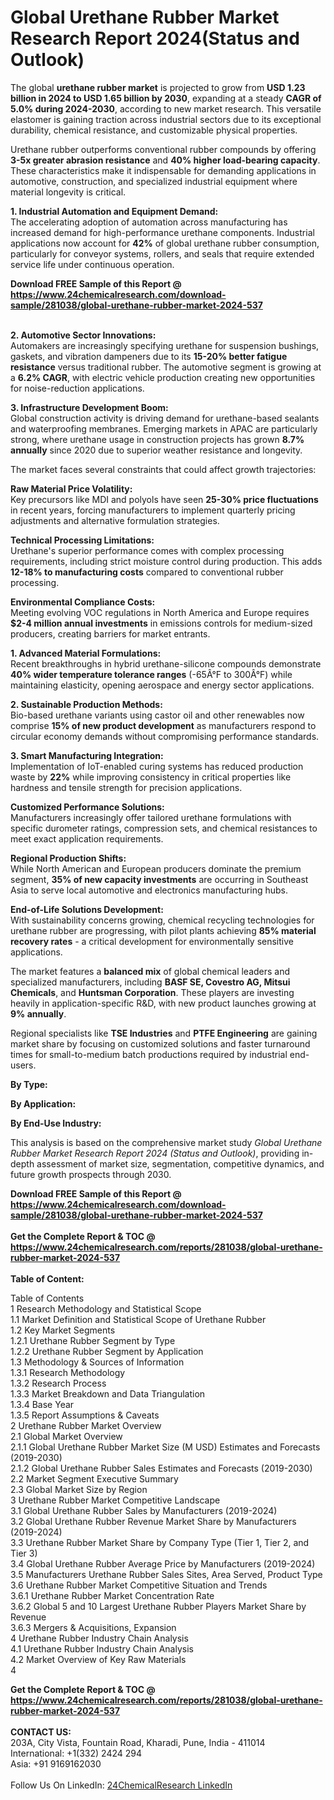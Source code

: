 <h1>Global Urethane Rubber Market Research Report 2024(Status and Outlook)</h1><p>The global <strong>urethane rubber market</strong> is projected to grow from <strong>USD 1.23 billion in 2024 to USD 1.65 billion by 2030</strong>, expanding at a steady <strong>CAGR of 5.0% during 2024-2030</strong>, according to new market research. This versatile elastomer is gaining traction across industrial sectors due to its exceptional durability, chemical resistance, and customizable physical properties.</p><p>Urethane rubber outperforms conventional rubber compounds by offering <strong>3-5x greater abrasion resistance</strong> and <strong>40% higher load-bearing capacity</strong>. These characteristics make it indispensable for demanding applications in automotive, construction, and specialized industrial equipment where material longevity is critical.</p><p><strong>1. Industrial Automation and Equipment Demand:</strong><br>
The accelerating adoption of automation across manufacturing has increased demand for high-performance urethane components. Industrial applications now account for <strong>42%</strong> of global urethane rubber consumption, particularly for conveyor systems, rollers, and seals that require extended service life under continuous operation.</p><div><b>Download FREE Sample of this Report @ 
            <a href="https://www.24chemicalresearch.com/download-sample/281038/global-urethane-rubber-market-2024-537">
            https://www.24chemicalresearch.com/download-sample/281038/global-urethane-rubber-market-2024-537</a></b></div><br><p><strong>2. Automotive Sector Innovations:</strong><br>
Automakers are increasingly specifying urethane for suspension bushings, gaskets, and vibration dampeners due to its <strong>15-20% better fatigue resistance</strong> versus traditional rubber. The automotive segment is growing at a <strong>6.2% CAGR</strong>, with electric vehicle production creating new opportunities for noise-reduction applications.</p><p><strong>3. Infrastructure Development Boom:</strong><br>
Global construction activity is driving demand for urethane-based sealants and waterproofing membranes. Emerging markets in APAC are particularly strong, where urethane usage in construction projects has grown <strong>8.7% annually</strong> since 2020 due to superior weather resistance and longevity.</p><p>The market faces several constraints that could affect growth trajectories:</p><p><strong>Raw Material Price Volatility:</strong><br>
	Key precursors like MDI and polyols have seen <strong>25-30% price fluctuations</strong> in recent years, forcing manufacturers to implement quarterly pricing adjustments and alternative formulation strategies.</p><p><strong>Technical Processing Limitations:</strong><br>
	Urethane's superior performance comes with complex processing requirements, including strict moisture control during production. This adds <strong>12-18% to manufacturing costs</strong> compared to conventional rubber processing.</p><p><strong>Environmental Compliance Costs:</strong><br>
	Meeting evolving VOC regulations in North America and Europe requires <strong>$2-4 million annual investments</strong> in emissions controls for medium-sized producers, creating barriers for market entrants.</p><p><strong>1. Advanced Material Formulations:</strong><br>
Recent breakthroughs in hybrid urethane-silicone compounds demonstrate <strong>40% wider temperature tolerance ranges</strong> (-65Â°F to 300Â°F) while maintaining elasticity, opening aerospace and energy sector applications.</p><p><strong>2. Sustainable Production Methods:</strong><br>
Bio-based urethane variants using castor oil and other renewables now comprise <strong>15% of new product development</strong> as manufacturers respond to circular economy demands without compromising performance standards.</p><p><strong>3. Smart Manufacturing Integration:</strong><br>
Implementation of IoT-enabled curing systems has reduced production waste by <strong>22%</strong> while improving consistency in critical properties like hardness and tensile strength for precision applications.</p><p><strong>Customized Performance Solutions:</strong><br>
	Manufacturers increasingly offer tailored urethane formulations with specific durometer ratings, compression sets, and chemical resistances to meet exact application requirements.</p><p><strong>Regional Production Shifts:</strong><br>
	While North American and European producers dominate the premium segment, <strong>35% of new capacity investments</strong> are occurring in Southeast Asia to serve local automotive and electronics manufacturing hubs.</p><p><strong>End-of-Life Solutions Development:</strong><br>
	With sustainability concerns growing, chemical recycling technologies for urethane rubber are progressing, with pilot plants achieving <strong>85% material recovery rates</strong> - a critical development for environmentally sensitive applications.</p><p>The market features a <strong>balanced mix</strong> of global chemical leaders and specialized manufacturers, including <strong>BASF SE, Covestro AG, Mitsui Chemicals</strong>, and <strong>Huntsman Corporation</strong>. These players are investing heavily in application-specific R&amp;D, with new product launches growing at <strong>9% annually</strong>.</p><p>Regional specialists like <strong>TSE Industries</strong> and <strong>PTFE Engineering</strong> are gaining market share by focusing on customized solutions and faster turnaround times for small-to-medium batch productions required by industrial end-users.</p><p><strong>By Type:</strong></p><p><strong>By Application:</strong></p><p><strong>By End-Use Industry:</strong></p><p>This analysis is based on the comprehensive market study <em>Global Urethane Rubber Market Research Report 2024 (Status and Outlook)</em>, providing in-depth assessment of market size, segmentation, competitive dynamics, and future growth prospects through 2030.</p><div><b>Download FREE Sample of this Report @ 
            <a href="https://www.24chemicalresearch.com/download-sample/281038/global-urethane-rubber-market-2024-537">
            https://www.24chemicalresearch.com/download-sample/281038/global-urethane-rubber-market-2024-537</a></b></div><br><div><b>Get the Complete Report & TOC @ 
            <a href="https://www.24chemicalresearch.com/reports/281038/global-urethane-rubber-market-2024-537">
            https://www.24chemicalresearch.com/reports/281038/global-urethane-rubber-market-2024-537</a></b></div><br>
            <b>Table of Content:</b><p>Table of Contents<br />
 1 Research Methodology and Statistical Scope<br />
 1.1 Market Definition and Statistical Scope of Urethane Rubber<br />
 1.2 Key Market Segments<br />
 1.2.1 Urethane Rubber Segment by Type<br />
 1.2.2 Urethane Rubber Segment by Application<br />
 1.3 Methodology & Sources of Information<br />
 1.3.1 Research Methodology<br />
 1.3.2 Research Process<br />
 1.3.3 Market Breakdown and Data Triangulation<br />
 1.3.4 Base Year<br />
 1.3.5 Report Assumptions & Caveats<br />
 2 Urethane Rubber Market Overview<br />
 2.1 Global Market Overview<br />
 2.1.1 Global Urethane Rubber Market Size (M USD) Estimates and Forecasts (2019-2030)<br />
 2.1.2 Global Urethane Rubber Sales Estimates and Forecasts (2019-2030)<br />
 2.2 Market Segment Executive Summary<br />
 2.3 Global Market Size by Region<br />
 3 Urethane Rubber Market Competitive Landscape<br />
 3.1 Global Urethane Rubber Sales by Manufacturers (2019-2024)<br />
 3.2 Global Urethane Rubber Revenue Market Share by Manufacturers (2019-2024)<br />
 3.3 Urethane Rubber Market Share by Company Type (Tier 1, Tier 2, and Tier 3)<br />
 3.4 Global Urethane Rubber Average Price by Manufacturers (2019-2024)<br />
 3.5 Manufacturers Urethane Rubber Sales Sites, Area Served, Product Type<br />
 3.6 Urethane Rubber Market Competitive Situation and Trends<br />
 3.6.1 Urethane Rubber Market Concentration Rate<br />
 3.6.2 Global 5 and 10 Largest Urethane Rubber Players Market Share by Revenue<br />
 3.6.3 Mergers & Acquisitions, Expansion<br />
 4 Urethane Rubber Industry Chain Analysis<br />
 4.1 Urethane Rubber Industry Chain Analysis<br />
 4.2 Market Overview of Key Raw Materials<br />
 4</p><div><b>Get the Complete Report & TOC @ 
            <a href="https://www.24chemicalresearch.com/reports/281038/global-urethane-rubber-market-2024-537">
            https://www.24chemicalresearch.com/reports/281038/global-urethane-rubber-market-2024-537</a></b></div><br><b>CONTACT US:</b><br>
            203A, City Vista, Fountain Road, Kharadi, Pune, India - 411014<br>
            International: +1(332) 2424 294<br>
            Asia: +91 9169162030 <br><br>
            Follow Us On LinkedIn: <a href="https://www.linkedin.com/company/24chemicalresearch/">24ChemicalResearch LinkedIn</a>